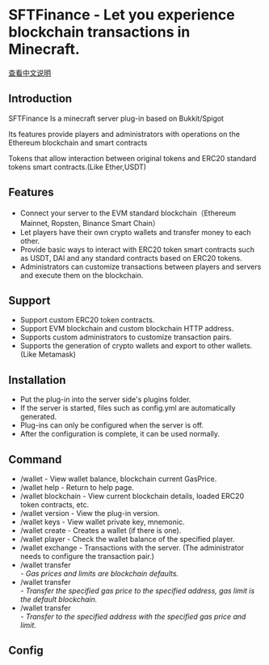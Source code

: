 # SFTFinance - Let you experience blockchain transactions in Minecraft.

[查看中文说明](/README_zh.md)

## Introduction

SFTFinance Is a minecraft server plug-in based on Bukkit/Spigot

Its features provide players and administrators with operations on the Ethereum blockchain and smart contracts

Tokens that allow interaction between original tokens and ERC20 standard tokens smart contracts.(Like Ether,USDT)

## Features

- Connect your server to the EVM standard blockchain（Ethereum Mainnet, Ropsten, Binance Smart Chain）
- Let players have their own crypto wallets and transfer money to each other.
- Provide basic ways to interact with ERC20 token smart contracts such as USDT, DAI and any standard contracts based on ERC20 tokens.
- Administrators can customize transactions between players and servers and execute them on the blockchain.

## Support

- Support custom ERC20 token contracts.
- Support EVM blockchain and custom blockchain HTTP address.
- Supports custom administrators to customize transaction pairs.
- Supports the generation of crypto wallets and export to other wallets. (Like Metamask)

## Installation

- Put the plug-in into the server side's plugins folder.
- If the server is started, files such as config.yml are automatically generated.
- Plug-ins can only be configured when the server is off.
- After the configuration is complete, it can be used normally.

## Command

- /wallet - View wallet balance, blockchain current GasPrice.
- /wallet help - Return to help page.
- /wallet blockchain - View current blockchain details, loaded ERC20 token contracts, etc.
- /wallet version - View the plug-in version.
- /wallet keys - View wallet private key, mnemonic.
- /wallet create - Creates a wallet (if there is one).
- /wallet player <playername> - Check the wallet balance of the specified player.
- /wallet exchange <transaction pair> - Transactions with the server. (The administrator needs to configure the transaction pair.)
- /wallet transfer <token name> <address> <amount> - Gas prices and limits are blockchain defaults.
- /wallet transfer <token name> <address> <amount> <gasprice> - Transfer the specified gas price to the specified address, gas limit is the default blockchain.
- /wallet transfer <token name> <address> <amount> <gasprice> <gaslimit> - Transfer to the specified address with the specified gas price and limit.

## Config
